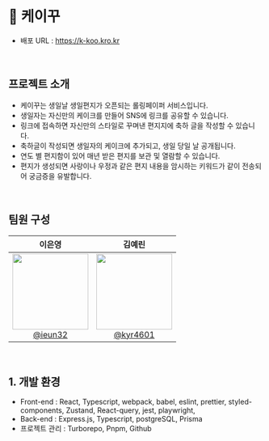 # 🎂 케이꾸

- 배포 URL : https://k-koo.kro.kr


<br>

## 프로젝트 소개

- 케이꾸는 생일날 생일편지가 오픈되는 롤링페이퍼 서비스입니다.
- 생일자는 자신만의 케이크를 만들어 SNS에 링크를 공유할 수 있습니다.
- 링크에 접속하면 자신만의 스타일로 꾸며낸 편지지에 축하 글을 작성할 수 있습니다.
- 축하글이 작성되면 생일자의 케이크에 추가되고, 생일 당일 날 공개됩니다. 
- 연도 별 편지함이 있어 매년 받은 편지를 보관 및 열람할 수 있습니다.
- 편지가 생성되면 사랑이나 우정과 같은 편지 내용을 암시하는 키워드가 같이 전송되어 궁금증을 유발합니다.

<br>

## 팀원 구성

<div align="center">

| **이은영** | **김예린** |
| :------: |  :------: | 
| [<img src="https://github.com/ieun32.png" height=150 width=150> <br/> @ieun32](https://github.com/ieun32) | [<img src="https://github.com/kyr4601.png" height=150 width=150> <br/> @kyr4601](https://github.com/kyr4601) | 
</div>

<br>

## 1. 개발 환경

- Front-end : React, Typescript, webpack, babel, eslint, prettier, styled-components, Zustand, React-query, jest, playwright, 
- Back-end : Express.js, Typescript, postgreSQL, Prisma 
- 프로젝트 관리 : Turborepo, Pnpm, Github

